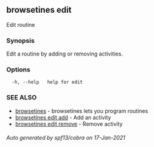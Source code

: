 ## browsetines edit

Edit routine

### Synopsis

Edit a routine by adding or removing activities.

### Options

```
  -h, --help   help for edit
```

### SEE ALSO

* [browsetines](browsetines.md)	 - browsetines lets you program routines
* [browsetines edit add](browsetines_edit_add.md)	 - Add an activity
* [browsetines edit remove](browsetines_edit_remove.md)	 - Remove activity

###### Auto generated by spf13/cobra on 17-Jan-2021
